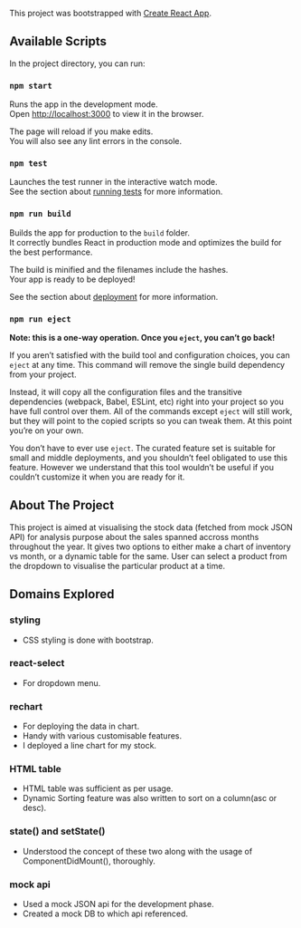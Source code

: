 This project was bootstrapped with [Create React App](https://github.com/facebook/create-react-app).

## Available Scripts

In the project directory, you can run:

### `npm start`

Runs the app in the development mode.<br />
Open [http://localhost:3000](http://localhost:3000) to view it in the browser.

The page will reload if you make edits.<br />
You will also see any lint errors in the console.

### `npm test`

Launches the test runner in the interactive watch mode.<br />
See the section about [running tests](https://facebook.github.io/create-react-app/docs/running-tests) for more information.

### `npm run build`

Builds the app for production to the `build` folder.<br />
It correctly bundles React in production mode and optimizes the build for the best performance.

The build is minified and the filenames include the hashes.<br />
Your app is ready to be deployed!

See the section about [deployment](https://facebook.github.io/create-react-app/docs/deployment) for more information.

### `npm run eject`

**Note: this is a one-way operation. Once you `eject`, you can’t go back!**

If you aren’t satisfied with the build tool and configuration choices, you can `eject` at any time. This command will remove the single build dependency from your project.

Instead, it will copy all the configuration files and the transitive dependencies (webpack, Babel, ESLint, etc) right into your project so you have full control over them. All of the commands except `eject` will still work, but they will point to the copied scripts so you can tweak them. At this point you’re on your own.

You don’t have to ever use `eject`. The curated feature set is suitable for small and middle deployments, and you shouldn’t feel obligated to use this feature. However we understand that this tool wouldn’t be useful if you couldn’t customize it when you are ready for it.

## About The Project

This project is aimed at visualising the stock data (fetched from mock JSON API) for analysis purpose about the sales spanned accross months throughout the year. It gives two options to either make a chart of inventory vs month, or a dynamic table for the same. User can select a product from the dropdown to visualise the particular product at a time.

## Domains Explored

### styling
- CSS styling is done with bootstrap.

### react-select
- For dropdown menu.

### rechart
- For deploying the data in chart.
- Handy with various customisable features.
- I deployed a line chart for my stock.

### HTML table
- HTML table was sufficient as per usage.
- Dynamic Sorting feature was also written to sort on a column(asc or desc).

### state() and setState()
- Understood the concept of these two along with the usage of ComponentDidMount(), thoroughly.

### mock api
- Used a mock JSON api for the development phase.
- Created a mock DB to which api referenced.
